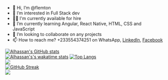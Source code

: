 - 👋 Hi, I’m @flemton
- 👀 I’m interested in Full Stack dev
- 🧑‍🏭 I'm currently available for hire
- 🌱 I’m currently learning Angular, React Native, HTML, CSS and JavaScript
- 💞️ I’m looking to collaborate on any projects
- 📫 How to reach me? +233554374251 on WhatsApp, [LinkedIn](https://www.linkedin.com/in/alhassan-o-83039a80/), [Facebook](https://facebook.com/n3wtongh) 

[![Alhassan's GitHub stats](https://github-readme-stats-git-masterrstaa-rickstaa.vercel.app/api?username=flemton)](https://github.com/anuraghazra/github-readme-stats&show_icons=true&theme=dark#gh-dark-mode-only) <br>
[![Alhassan's's wakatime stats](https://github-readme-stats-git-masterrstaa-rickstaa.vercel.app/api/wakatime?username=flemton)](https://github.com/anuraghazra/github-readme-stats)
[![Top Langs](https://github-readme-stats-git-masterrstaa-rickstaa.vercel.app/api/top-langs/?username=flemton)](https://github.com/anuraghazra/github-readme-stats&theme=dark) <br>
![](https://hit.yhype.me/github/profile?user_id=36508436) <br>
[![GitHub Streak](https://streak-stats.demolab.com/?user=flemton)](https://git.io/streak-stats) <br>
![](https://komarev.com/ghpvc/?username=flemton&style=flat-square&label=PROFILE+VISITORS)

<!---
flemton/flemton is a ✨ special ✨ repository because its `README.md` (this file) appears on your GitHub profile.
You can click the Preview link to take a look at your changes.
--->

